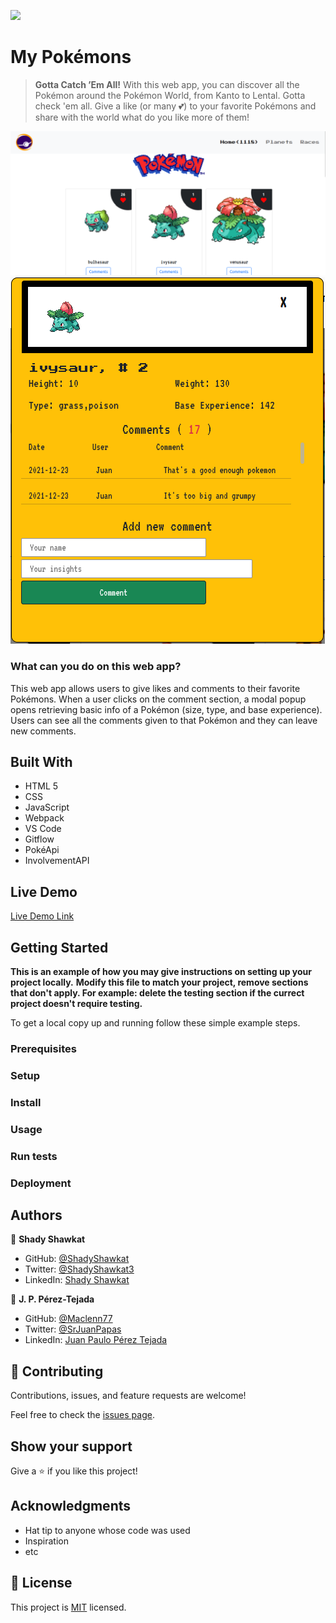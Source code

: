 ![](https://img.shields.io/badge/Microverse-blueviolet)

# My Pokémons

> **Gotta Catch ’Em All!** With this web app, you can discover all the Pokémon around the Pokémon World, from Kanto to Lental. Gotta check 'em all. Give a like (or many :two_hearts:) to your favorite Pokémons and share with the world what do you like more of them!

![screenshot](./app_screenshot.png)
![screenshot](modal_screenshot.png)

### What can you do on this web app?

This web app allows users to give likes and comments to their favorite Pokémons. When a user clicks on the comment section, a modal popup opens retrieving basic info of a Pokémon (size, type, and base experience). Users can see all the comments given to that Pokémon and they can leave new comments.


## Built With

- HTML 5
- CSS
- JavaScript
- Webpack
- VS Code
- Gitflow
- PokéApi
- InvolvementAPI

## Live Demo

[Live Demo Link](https://livedemo.com)


## Getting Started

**This is an example of how you may give instructions on setting up your project locally.**
**Modify this file to match your project, remove sections that don't apply. For example: delete the testing section if the currect project doesn't require testing.**


To get a local copy up and running follow these simple example steps.

### Prerequisites

### Setup

### Install

### Usage

### Run tests

### Deployment



## Authors

👤 **Shady Shawkat**

- GitHub: [@ShadyShawkat](https://github.com/ShadyShawkat)
- Twitter: [@ShadyShawkat3](https://twitter.com/ShadyShawkat3)
- LinkedIn: [Shady Shawkat](https://linkedin.com/in/Shady-Shawkat)

👤 **J. P. Pérez-Tejada**

- GitHub: [@Maclenn77](https://github.com/Maclenn77)
- Twitter: [@SrJuanPapas](https://twitter.com/SrJuanPapas)
- LinkedIn: [Juan Paulo Pérez Tejada](https://linkedin.com/in/juanpaulopereztejada)

## 🤝 Contributing

Contributions, issues, and feature requests are welcome!

Feel free to check the [issues page](https://github.com/Maclenn77/Capstone-Project-JavaScript/issues).

## Show your support

Give a ⭐️ if you like this project!

## Acknowledgments

- Hat tip to anyone whose code was used
- Inspiration
- etc

## 📝 License

This project is [MIT](./MIT.md) licensed.
